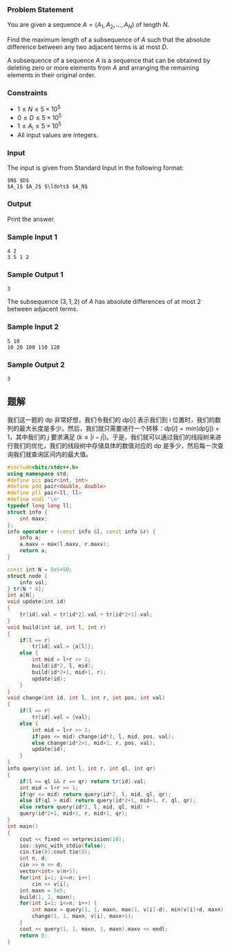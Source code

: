### Problem Statement

You are given a sequence $A = (A_1, A_2, \ldots, A_N)$ of length $N$.

Find the maximum length of a subsequence of $A$ such that the absolute difference between any two adjacent terms is at most $D$.

A subsequence of a sequence $A$ is a sequence that can be obtained by deleting zero or more elements from $A$ and arranging the remaining elements in their original order.

### Constraints

-   $1 \leq N \leq 5 \times 10^5$
-   $0 \leq D \leq 5 \times 10^5$
-   $1 \leq A_i \leq 5 \times 10^5$
-   All input values are integers.

### Input

The input is given from Standard Input in the following format:

```
$N$ $D$
$A_1$ $A_2$ $\ldots$ $A_N$
```


### Output

Print the answer.

### Sample Input 1

```
4 2
3 5 1 2
```

### Sample Output 1

```
3
```

The subsequence $(3, 1, 2)$ of $A$ has absolute differences of at most $2$ between adjacent terms.
### Sample Input 2

```
5 10
10 20 100 110 120
```

### Sample Output 2

```
3
```

## 题解
我们这一题的 dp 非常好想，我们令我们的 $dp[i]$ 表示我们到 i 位置时，我们的数列的最大长度是多少。然后，我们就只需要进行一个转移：$dp[i]=min(dp[j])+1$，其中我们的 $j$ 要求满足 $(k\leq |i-j|)$。于是，我们就可以通过我们的线段树来进行我们的优化，我们的线段树中存储具体的数值对应的 dp 是多少，然后每一次查询我们就查询区间内的最大值。
```cpp
#include<bits/stdc++.h>
using namespace std;
#define pii pair<int, int>
#define pdd pair<double, double>
#define pll pair<ll, ll>
#define endl '\n'
typedef long long ll;
struct info {
    int maxv;
};
info operator + (const info &l, const info &r) {
    info a;
    a.maxv = max(l.maxv, r.maxv);
    return a;
}

const int N = 5e5+50;
struct node {
    info val;
} tr[N * 4];
int a[N];
void update(int id)
{
    tr[id].val = tr[id*2].val + tr[id*2+1].val;
}
void build(int id, int l, int r)
{
    if(l == r) 
        tr[id].val = {a[l]};
    else {
        int mid = l+r >> 1;
        build(id*2, l, mid);
        build(id*2+1, mid+1, r);
        update(id);
    }
}
void change(int id, int l, int r, int pos, int val)
{
    if(l == r)
        tr[id].val = {val};
    else {
        int mid = l+r >> 1;
        if(pos <= mid) change(id*2, l, mid, pos, val);
        else change(id*2+1, mid+1, r, pos, val);
        update(id);
    }
}
info query(int id, int l, int r, int ql, int qr)
{
    if(l == ql && r == qr) return tr[id].val;
    int mid = l+r >> 1;
    if(qr <= mid) return query(id*2, l, mid, ql, qr);
    else if(ql > mid) return query(id*2+1, mid+1, r, ql, qr);
    else return query(id*2, l, mid, ql, mid) + 
    query(id*2+1, mid+1, r, mid+1, qr);
}
int main()
{
    cout << fixed << setprecision(10);
    ios::sync_with_stdio(false);
    cin.tie(0);cout.tie(0);
    int n, d;
    cin >> n >> d;
    vector<int> v(n+5);
    for(int i=1; i<=n; i++)
        cin >> v[i];
    int maxn = 5e5;
    build(1, 1, maxn);
    for(int i=1; i<=n; i++) {
        int maxx = query(1, 1, maxn, max(1, v[i]-d), min(v[i]+d, maxn)).maxv;
        change(1, 1, maxn, v[i], maxx+1);
    }
    cout << query(1, 1, maxn, 1, maxn).maxv << endl;
    return 0;
}
```